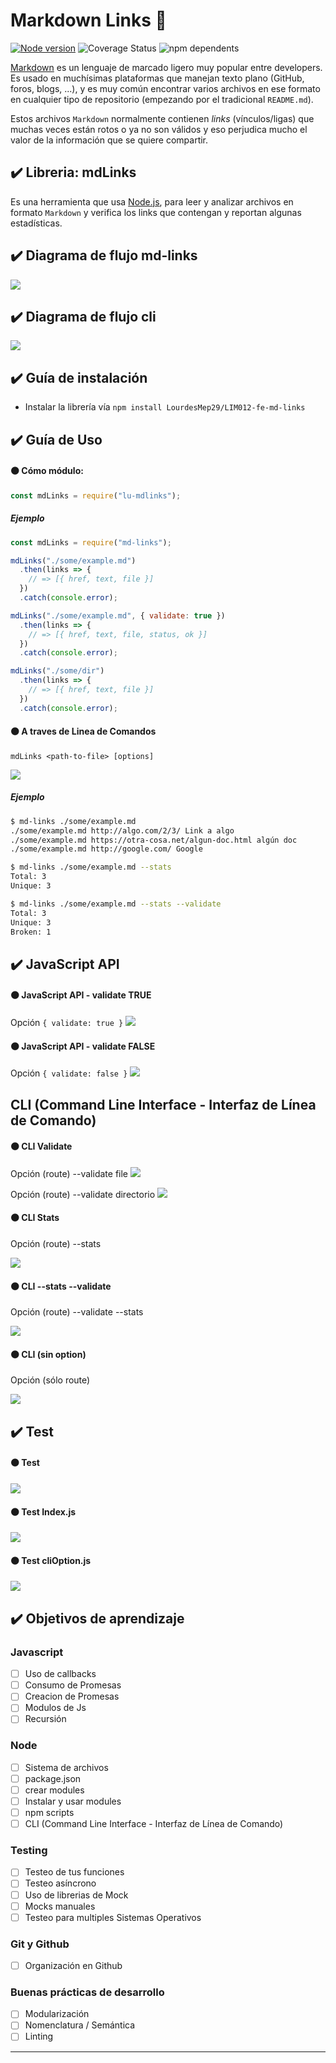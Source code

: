 # Markdown Links 📑
[![Node version](https://img.shields.io/badge/node-v13.1.0-green)](https://nodejs.org/es/) ![Coverage Status](https://img.shields.io/badge/coverage-100%25-magenta) ![npm dependents](https://img.shields.io/badge/dependencies-5-pink)


[Markdown](https://es.wikipedia.org/wiki/Markdown) es un lenguaje de marcado
ligero muy popular entre developers. Es usado en muchísimas plataformas que
manejan texto plano (GitHub, foros, blogs, ...), y es muy común
encontrar varios archivos en ese formato en cualquier tipo de repositorio
(empezando por el tradicional `README.md`).

Estos archivos `Markdown` normalmente contienen _links_ (vínculos/ligas) que
muchas veces están rotos o ya no son válidos y eso perjudica mucho el valor de
la información que se quiere compartir.

## ✔️ Libreria: mdLinks
Es una herramienta que usa [Node.js](https://nodejs.org/), para leer y analizar archivos en formato `Markdown`
y verifica los links que contengan y reportan algunas estadísticas.

## ✔️ Diagrama de flujo md-links

![](https://github.com/LourdesMep29/LIM012-fe-md-links/blob/ludevelop/img/diagrama%20md-links.png)

## ✔️ Diagrama de flujo cli

![](https://github.com/LourdesMep29/LIM012-fe-md-links/blob/ludevelop/img/diagrama%20cli.png)

## ✔️ Guía de instalación

- Instalar la librería vía `npm install LourdesMep29/LIM012-fe-md-links`

## ✔️ Guía de Uso

#### ⚫ Cómo módulo:

```js
const mdLinks = require("lu-mdlinks");
```
##### Ejemplo

```js
const mdLinks = require("md-links");

mdLinks("./some/example.md")
  .then(links => {
    // => [{ href, text, file }]
  })
  .catch(console.error);

mdLinks("./some/example.md", { validate: true })
  .then(links => {
    // => [{ href, text, file, status, ok }]
  })
  .catch(console.error);

mdLinks("./some/dir")
  .then(links => {
    // => [{ href, text, file }]
  })
  .catch(console.error);
```

#### ⚫ A traves de Linea de Comandos

`mdLinks <path-to-file> [options]`

![](https://github.com/LourdesMep29/LIM012-fe-md-links/blob/ludevelop/img/option%20console.png)

##### Ejemplo

```sh
$ md-links ./some/example.md
./some/example.md http://algo.com/2/3/ Link a algo
./some/example.md https://otra-cosa.net/algun-doc.html algún doc
./some/example.md http://google.com/ Google
```

```sh
$ md-links ./some/example.md --stats
Total: 3
Unique: 3
```

```sh
$ md-links ./some/example.md --stats --validate
Total: 3
Unique: 3
Broken: 1
```

## ✔️ JavaScript API

#### ⚫ JavaScript API - validate TRUE

Opción `{ validate: true }`
![](https://github.com/LourdesMep29/LIM012-fe-md-links/blob/ludevelop/img/API%20validate%20true.png)

#### ⚫ JavaScript API - validate FALSE

Opción `{ validate: false }`
![](https://github.com/LourdesMep29/LIM012-fe-md-links/blob/ludevelop/img/API%20validate%20false.png)

## CLI (Command Line Interface - Interfaz de Línea de Comando)

#### ⚫ CLI Validate

Opción (route) --validate file
![](https://github.com/LourdesMep29/LIM012-fe-md-links/blob/ludevelop/img/cli%20validate.png)

Opción (route) --validate directorio
![](https://github.com/LourdesMep29/LIM012-fe-md-links/blob/ludevelop/img/cli%20dir%20validate.png)

#### ⚫ CLI Stats

Opción (route) --stats

![](https://github.com/LourdesMep29/LIM012-fe-md-links/blob/ludevelop/img/cli%20stats.png)

#### ⚫ CLI --stats --validate

Opción (route) --validate --stats

![](https://github.com/LourdesMep29/LIM012-fe-md-links/blob/ludevelop/img/cli%20validate%20stats.png)

#### ⚫ CLI (sin option)

Opción (sólo route) 

![](https://github.com/LourdesMep29/LIM012-fe-md-links/blob/ludevelop/img/cli%20sin%20option.png)

## ✔️ Test

#### ⚫ Test 

![](https://github.com/LourdesMep29/LIM012-fe-md-links/blob/ludevelop/img/npm%20test.png)

#### ⚫ Test Index.js

![](https://github.com/LourdesMep29/LIM012-fe-md-links/blob/ludevelop/img/test%20index.png)

#### ⚫ Test cliOption.js

![](https://github.com/LourdesMep29/LIM012-fe-md-links/blob/ludevelop/img/test%20cliOptions.png)


## ✔️ Objetivos de aprendizaje

### Javascript
- [ ] Uso de callbacks
- [ ] Consumo de Promesas
- [ ] Creacion de Promesas
- [ ] Modulos de Js
- [ ] Recursión

### Node
- [ ] Sistema de archivos
- [ ] package.json
- [ ] crear modules
- [ ] Instalar y usar modules
- [ ] npm scripts
- [ ] CLI (Command Line Interface - Interfaz de Línea de Comando)

### Testing
- [ ] Testeo de tus funciones
- [ ] Testeo asíncrono
- [ ] Uso de librerias de Mock
- [ ] Mocks manuales
- [ ] Testeo para multiples Sistemas Operativos

### Git y Github
- [ ] Organización en Github

### Buenas prácticas de desarrollo
- [ ] Modularización
- [ ] Nomenclatura / Semántica
- [ ] Linting

***


